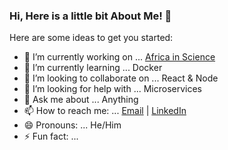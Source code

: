 ### Hi, Here is a little bit About Me! 👋

Here are some ideas to get you started:

- 🔭 I’m currently working on ... [Africa in Science](https://africainscience.com)
- 🌱 I’m currently learning ... Docker
- 👯 I’m looking to collaborate on ... React & Node
- 🤔 I’m looking for help with ... Microservices
- 💬 Ask me about ... Anything
- 📫 How to reach me: ... [Email](mailto:abiadou.soulaymane@gmail.com) | [LinkedIn](https://www.linkedin.com/in/soulaymaneabiadou/)
- 😄 Pronouns: ... He/Him
- ⚡ Fun fact: ...
